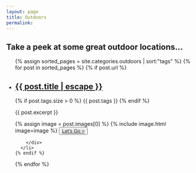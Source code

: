 ```yaml
---
layout: page
title: Outdoors
permalink:
---
```



## Take a peek at some great outdoor locations...


<ul class="post-list">
  {% assign sorted_pages = site.categories.outdoors | sort:"tags" %}
  {% for post in sorted_pages %}
    {% if post.url %}
        <li class="post-list-layout">
        <!-- {% assign date_format = site.minima.date_format | default: "%b %-d, %Y" %}
        <span class="post-meta">{{ post.date | date: date_format }}</span>
 -->    <div class="container">
        <h2>
          <a class="post-link" href="{{ post.url | relative_url }}">{{ post.title | escape }}</a>
        </h2>
        <p>
          {% if post.tags.size > 0 %}
            {{ post.tags }}
          {% endif %}
        </p>
        <div class="row index-post-list">
          <div class="col-md-8">
              <p>
                {{ post.excerpt }}
              </p>
          </div>  
          <div class="col-md-4">
            {% assign image = post.images[0] %}
            {% include image.html image=image %}
          <button type="button" class="post-name">
              <a href="{{ post.url | relative_url }}">Let's Go ></a>
          </button>
          </div>
        </div>

        </div>  
      </li>
    {% endif %}
  {% endfor %}
</ul>



